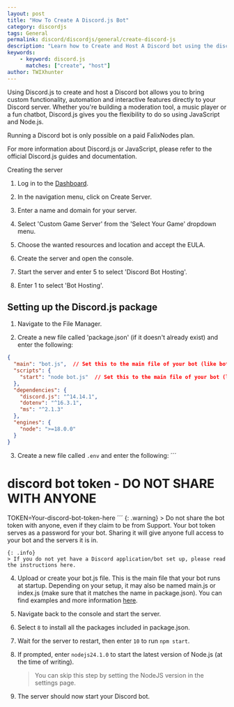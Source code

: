 ```yaml
---
layout: post
title: "How To Create A Discord.js Bot"
category: discordjs
tags: General
permalink: discord/discordjs/general/create-discord-js
description: "Learn how to Create and Host A Discord bot using the discord.js package"
keywords:
    - keyword: discord.js
      matches: ["create", "host"]
author: TWIXhunter
---
```


Using Discord.js to create and host a Discord bot allows you to bring custom functionality, automation and interactive features directly to your Discord server. Whether you're building a moderation tool, a music player or a fun chatbot, Discord.js gives you the flexibility to do so using JavaScript and Node.js.

Running a Discord bot is only possible on a paid FalixNodes plan.

For more information about Discord.js or JavaScript, please refer to the official Discord.js guides and documentation.

Creating the server
1. Log in to the [Dashboard](https://client.falixnodes.net/).

2. In the navigation menu, click on Create Server.

3. Enter a name and domain for your server.

4. Select 'Custom Game Server' from the 'Select Your Game' dropdown menu.

5. Choose the wanted resources and location and accept the EULA.

5. Create the server and open the console.

6. Start the server and enter 5 to select 'Discord Bot Hosting'.

7. Enter 1 to select 'Bot Hosting'.

## Setting up the Discord.js package
1. Navigate to the File Manager.

2. Create a new file called 'package.json' (if it doesn't already exist) and enter the following:

```json
{
  "main": "bot.js",  // Set this to the main file of your bot (like bot.js, main.js or index.js)
  "scripts": {
    "start": "node bot.js"  // Set this to the main file of your bot (like bot.js, main.js or index.js)
  },
  "dependencies": {
    "discord.js": "^14.14.1",
    "dotenv": "^16.3.1",
    "ms": "^2.1.3"
  },
  "engines": {
    "node": ">=18.0.0"
  }
}
```

3. Create a new file called `.env` and enter the following:
´´´
# discord bot token - DO NOT SHARE WITH ANYONE
TOKEN=Your-discord-bot-token-here
´´´
    {: .warning}
    > Do not share the bot token with anyone, even if they claim to be from Support. Your bot token serves as a password for your bot. Sharing it will give anyone full access to your bot and the servers it is in.

    {: .info}
    > If you do not yet have a Discord application/bot set up, please read the instructions here.

4. Upload or create your bot.js file. This is the main file that your bot runs at startup. Depending on your setup, it may also be named main.js or index.js (make sure that it matches the name in package.json). You can find examples and more information [here](https://discordjs.guide/creating-your-bot/main-file.html#running-your-application).

5. Navigate back to the console and start the server.

6. Select `8` to install all the packages included in package.json.

7. Wait for the server to restart, then enter `10` to run `npm start`.

8. If prompted, enter `nodejs24.1.0` to start the latest version of Node.js (at the time of writing).

    > You can skip this step by setting the NodeJS version in the settings page.

9. The server should now start your Discord bot.